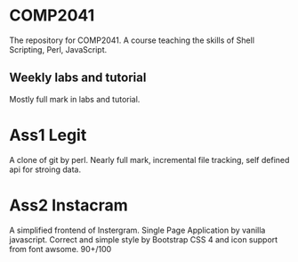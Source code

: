 # COMP2041
The repository for COMP2041. A course teaching the skills of Shell Scripting, Perl, JavaScript.

## Weekly labs and tutorial
Mostly full mark in labs and tutorial.

# Ass1 Legit
A clone of git by perl. Nearly full mark, incremental file tracking, self defined api for stroing data.

# Ass2 Instacram
A simplified frontend of Instergram. Single Page Application by vanilla javascript. Correct and simple style by Bootstrap CSS 4 and icon support from font awsome. 90+/100
